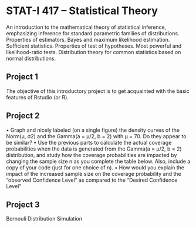 # STAT-I 417 – Statistical Theory
An introduction to the mathematical theory of statistical inference, emphasizing inference for standard parametric families of distributions. Properties of estimators. Bayes and maximum likelihood estimation. Sufficient statistics. Properties of test of hypotheses. Most powerful and likelihood-ratio tests. Distribution theory for common statistics based on normal distributions.

## Project 1
The objective of this introductory project is to get acquainted with the basic features of Rstudio (or R).

## Project 2
• Graph and nicely labeled (on a single figure) the density curves of the Norm(μ, σ2) and the Gamma(a =
μ/2, b = 2) with μ = 70. Do they appear to be similar?
• Use the previous parts to calculate the actual coverage probabilities when the data is generated from
the Gamma(a = μ/2, b = 2) distribution, and study how the coverage probabilities are impacted by
changing the sample size n as you complete the table below. Also, include a copy of your code (just for
one choice of n).
• How would you explain the impact of the increased sample size on the coverage probability and the
“observed Confidence Level” as compared to the “Desired Confidence Level”

## Project 3
Bernouli Distribution Simulation
